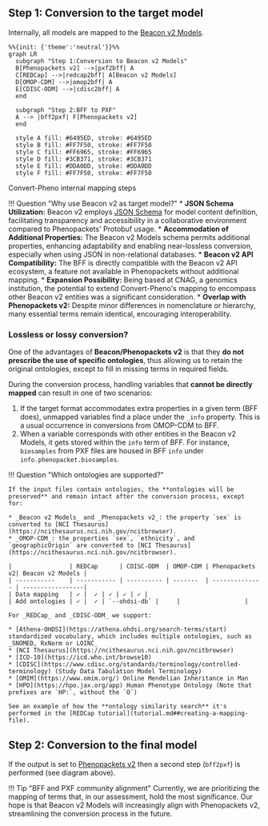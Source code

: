 ## Step 1: Conversion to the target model

Internally, all models are mapped to the [Beacon v2 Models](bff.md).

```mermaid
%%{init: {'theme':'neutral'}}%%
graph LR
  subgraph "Step 1:Conversion to Beacon v2 Models"
  B[Phenopackets v2] -->|pxf2bff| A
  C[REDCap] -->|redcap2bff| A[Beacon v2 Models]
  D[OMOP-CDM] -->|omop2bff| A
  E[CDISC-ODM] -->|cdisc2bff| A
  end

  subgraph "Step 2:BFF to PXF"
  A --> |bff2pxf| F[Phenopackets v2]
  end

  style A fill: #6495ED, stroke: #6495ED
  style B fill: #FF7F50, stroke: #FF7F50
  style C fill: #FF6965, stroke: #FF6965
  style D fill: #3CB371, stroke: #3CB371
  style E fill: #DDA0DD, stroke: #DDA0DD
  style F fill: #FF7F50, stroke: #FF7F50
```
<figcaption>Convert-Pheno internal mapping steps</figcaption>

!!! Question "Why use Beacon v2 as target model?"
    * **JSON Schema Utilization:** Beacon v2 employs [JSON Schema](https://github.com/ga4gh-beacon/beacon-v2/tree/main/models) for model content definition, facilitating transparency and accessibility in a collaborative environment compared to Phenopackets' Protobuf usage.
    * **Accommodation of Additional Properties:** The Beacon v2 Models schema permits additional properties, enhancing adaptability and enabling near-lossless conversion, especially when using JSON in non-relational databases.
    * **Beacon v2 API Compatibility:** The BFF is directly compatible with the Beacon v2 API ecosystem, a feature not available in Phenopackets without additional mapping.
    * **Expansion Possibility:** Being based at CNAG, a genomics institution, the potential to extend Convert-Pheno's mapping to encompass other Beacon v2 entities was a significant consideration.
    * **Overlap with Phenopackets v2:** Despite minor differences in nomenclature or hierarchy, many essential terms remain identical, encouraging interoperability.

### Lossless or lossy conversion?

One of the advantages of **Beacon/Phenopackets v2** is that they **do not prescribe the use of specific ontologies**, thus allowing us to retain the original ontologies, except to fill in missing terms in required fields.

During the conversion process, handling variables that **cannot be directly mapped** can result in one of two scenarios:

1. If the target format accommodates extra properties in a given term (BFF does), unmapped variables find a place under the `_info` property. This is a usual occurrence in conversions from OMOP-CDM to BFF.
2. When a variable corresponds with other entities in the Beacon v2 Models, it gets stored within the `info` term of BFF. For instance, `biosamples` from PXF files are housed in BFF `info` under `info.phenopacket.biosamples`.

!!! Question "Which ontologies are supported?"
     
    If the input files contain ontologies, the **ontologies will be preserved** and remain intact after the conversion process, except for:
     
    * _Beacon v2 Models_ and _Phenopackets v2_: the property `sex` is converted to [NCI Thesaurus](https://ncithesaurus.nci.nih.gov/ncitbrowser).
    * _OMOP-CDM_: the properties `sex`, `ethnicity`, and `geographicOrigin` are converted to [NCI Thesaurus](https://ncithesaurus.nci.nih.gov/ncitbrowser).
    
    |                | REDCap      | CDISC-ODM  | OMOP-CDM | Phenopackets v2| Beacon v2 Models |
    | -----------    | ----------- | ---------- | -------  | -------------- | -----------------|
    | Data mapping   | ✓ |  ✓ | ✓ | ✓ | ✓ |
    | Add ontologies | ✓ |  ✓ | `--ohdsi-db` |     |                  |
   
    For _REDCap_ and _CDISC-ODM_ we support:
  
    * [Athena-OHDSI](https://athena.ohdsi.org/search-terms/start) standardized vocabulary, which includes multiple ontologies, such as _SNOMED, RxNorm or LOINC_
    * [NCI Thesaurus](https://ncithesaurus.nci.nih.gov/ncitbrowser)
    * [ICD-10](https://icd.who.int/browse10)
    * [CDISC](https://www.cdisc.org/standards/terminology/controlled-terminology) (Study Data Tabulation Model Terminology)
    * [OMIM](https://www.omim.org/) Online Mendelian Inheritance in Man
    * [HPO](https://hpo.jax.org/app) Human Phenotype Ontology (Note that prefixes are `HP:`, without the `O`)

    See an example of how the **ontology similarity search** it's performed in the [REDCap tutorial](tutorial.md##creating-a-mapping-file).

## Step 2: Conversion to the final model

If the output is set to [Phenopackets v2](pheonpacket.md) then a second step (`bff2pxf`) is performed (see diagram above).

!!! Tip "BFF and PXF community alignment"
    Currently, we are prioritizing the mapping of terms that, in our assessment, hold the most significance. Our hope is that Beacon v2 Models will increasingly align with Phenopackets v2, streamlining the conversion process in the future.
